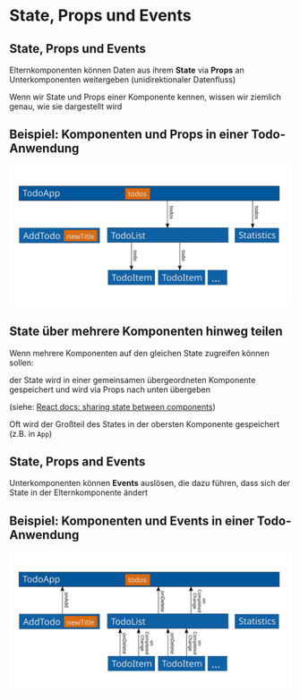 # State, Props und Events

## State, Props und Events

Elternkomponenten können Daten aus ihrem **State** via **Props** an Unterkomponenten weitergeben (unidirektionaler Datenfluss)

Wenn wir State und Props einer Komponente kennen, wissen wir ziemlich genau, wie sie dargestellt wird

## Beispiel: Komponenten und Props in einer Todo-Anwendung

<img src="assets/todo-components-state-props.svg" />

## State über mehrere Komponenten hinweg teilen

Wenn mehrere Komponenten auf den gleichen State zugreifen können sollen:

der State wird in einer gemeinsamen übergeordneten Komponente gespeichert und wird via Props nach unten übergeben

(siehe: [React docs: sharing state between components](https://beta.reactjs.org/learn/sharing-state-between-components))

Oft wird der Großteil des States in der obersten Komponente gespeichert (z.B. in `App`)

## State, Props and Events

Unterkomponenten können **Events** auslösen, die dazu führen, dass sich der State in der Elternkomponente ändert

## Beispiel: Komponenten und Events in einer Todo-Anwendung

<img src="assets/todo-components-state-events.svg" />
